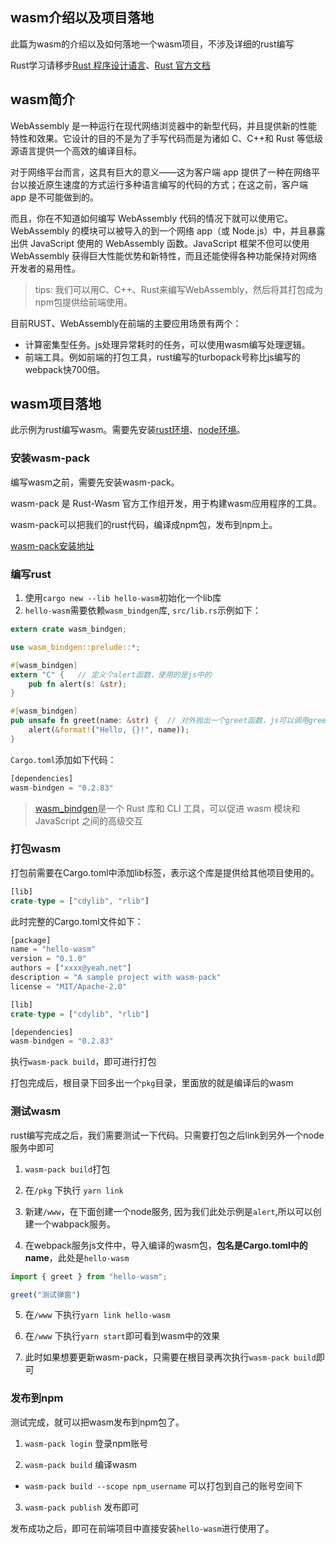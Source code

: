## wasm介绍以及项目落地

此篇为wasm的介绍以及如何落地一个wasm项目，不涉及详细的rust编写

Rust学习请移步[Rust 程序设计语言](https://doc.rust-lang.org/book/title-page.html)、[Rust 官方文档](https://www.rust-lang.org/zh-CN/)


## wasm简介

WebAssembly 是一种运行在现代网络浏览器中的新型代码，并且提供新的性能特性和效果。它设计的目的不是为了手写代码而是为诸如 C、C++和 Rust 等低级源语言提供一个高效的编译目标。

对于网络平台而言，这具有巨大的意义——这为客户端 app 提供了一种在网络平台以接近原生速度的方式运行多种语言编写的代码的方式；在这之前，客户端 app 是不可能做到的。

而且，你在不知道如何编写 WebAssembly 代码的情况下就可以使用它。WebAssembly 的模块可以被导入的到一个网络 app（或 Node.js）中，并且暴露出供 JavaScript 使用的 WebAssembly 函数。JavaScript 框架不但可以使用 WebAssembly 获得巨大性能优势和新特性，而且还能使得各种功能保持对网络开发者的易用性。

> tips: 我们可以用C、C++、Rust来编写WebAssembly，然后将其打包成为npm包提供给前端使用。

目前RUST、WebAssembly在前端的主要应用场景有两个：

* 计算密集型任务。js处理异常耗时的任务，可以使用wasm编写处理逻辑。
* 前端工具。例如前端的打包工具，rust编写的turbopack号称比js编写的webpack快700倍。

## wasm项目落地

此示例为rust编写wasm。需要先安装[rust环境](https://www.rust-lang.org/zh-CN/tools/install)、[node环境](https://nodejs.org/zh-cn/download/)。

### 安装wasm-pack

编写wasm之前，需要先安装wasm-pack。

wasm-pack 是 Rust-Wasm 官方工作组开发，用于构建wasm应用程序的工具。

wasm-pack可以把我们的rust代码，编译成npm包，发布到npm上。

[wasm-pack安装地址](https://rustwasm.github.io/wasm-pack/installer/)

### 编写rust

1. 使用`cargo new --lib hello-wasm`初始化一个lib库
2. `hello-wasm`需要依赖`wasm_bindgen`库, `src/lib.rs`示例如下：

```rust
extern crate wasm_bindgen;

use wasm_bindgen::prelude::*;

#[wasm_bindgen]
extern "C" {   // 定义个alert函数，使用的是js中的
    pub fn alert(s: &str);
}

#[wasm_bindgen]
pub unsafe fn greet(name: &str) {  // 对外抛出一个greet函数，js可以调用greet(666)
    alert(&format!("Hello, {}!", name));
}

```

`Cargo.toml`添加如下代码：

```rust
[dependencies]
wasm-bindgen = "0.2.83"
```

> [wasm_bindgen](https://rustwasm.github.io/docs/wasm-bindgen/)是一个 Rust 库和 CLI 工具，可以促进 wasm 模块和 JavaScript 之间的高级交互

### 打包wasm 

打包前需要在Cargo.toml中添加lib标签，表示这个库是提供给其他项目使用的。

```rust
[lib]
crate-type = ["cdylib", "rlib"]
```

此时完整的Cargo.toml文件如下：

```rust
[package]
name = "hello-wasm"
version = "0.1.0"
authors = ["xxxx@yeah.net"]
description = "A sample project with wasm-pack"
license = "MIT/Apache-2.0"

[lib]
crate-type = ["cdylib", "rlib"]

[dependencies]
wasm-bindgen = "0.2.83"
```

执行`wasm-pack build`，即可进行打包

打包完成后，根目录下回多出一个`pkg`目录，里面放的就是编译后的wasm

### 测试wasm

rust编写完成之后，我们需要测试一下代码。只需要打包之后link到另外一个node服务中即可

1. `wasm-pack build`打包

2. 在`/pkg` 下执行 `yarn link`

3. 新建`/www`，在下面创建一个node服务, 因为我们此处示例是`alert`,所以可以创建一个wabpack服务。

4. 在webpack服务js文件中，导入编译的wasm包，**包名是Cargo.toml中的name**，此处是`hello-wasm`

```js
import { greet } from "hello-wasm";

greet("测试弹窗")

```

5. 在`/www` 下执行`yarn link hello-wasm`

6. 在`/www` 下执行`yarn start`即可看到wasm中的效果

7. 此时如果想要更新wasm-pack，只需要在根目录再次执行`wasm-pack build`即可

### 发布到npm

测试完成，就可以把wasm发布到npm包了。

1. `wasm-pack login` 登录npm账号

2. `wasm-pack build` 编译wasm
  * `wasm-pack build --scope npm_username` 可以打包到自己的账号空间下

3. `wasm-pack publish` 发布即可

发布成功之后，即可在前端项目中直接安装`hello-wasm`进行使用了。